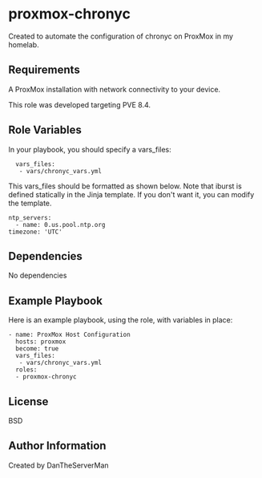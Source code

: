 proxmox-chronyc
=========

Created to automate the configuration of chronyc on ProxMox in my homelab.

Requirements
------------

A ProxMox installation with network connectivity to your device.

This role was developed targeting PVE 8.4.

Role Variables
--------------
 
In your playbook, you should specify a vars_files:
```
  vars_files:  
   - vars/chronyc_vars.yml
```
This vars_files should be formatted as shown below. Note that iburst is defined statically in the Jinja template. If you don't want it, you can modify the template.
```
ntp_servers:
  - name: 0.us.pool.ntp.org
timezone: 'UTC'
```
Dependencies
------------

No dependencies

Example Playbook
----------------

Here is an example playbook, using the role, with variables in place:
```
- name: ProxMox Host Configuration
  hosts: proxmox
  become: true
  vars_files:  
   - vars/chronyc_vars.yml
  roles:
  - proxmox-chronyc
```
License
-------

BSD

Author Information
------------------

Created by DanTheServerMan